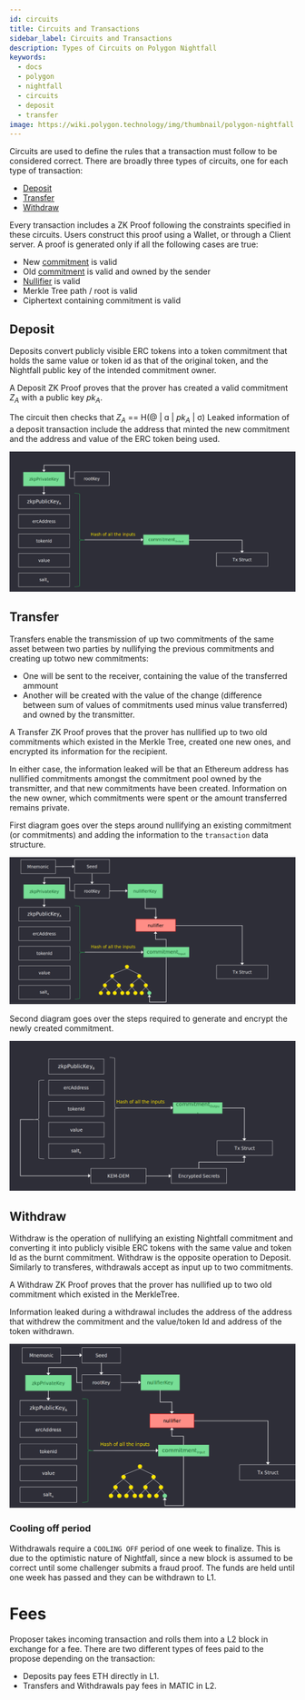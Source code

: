 ```yaml
---
id: circuits
title: Circuits and Transactions
sidebar_label: Circuits and Transactions
description: Types of Circuits on Polygon Nightfall
keywords:
  - docs
  - polygon
  - nightfall
  - circuits
  - deposit
  - transfer
image: https://wiki.polygon.technology/img/thumbnail/polygon-nightfall.png
---
```


Circuits are used to define the rules that a transaction must follow to be considered correct. There are broadly three types of circuits, one for each type of transaction:

- [Deposit](#deposit)
- [Transfer](#transfer)
- [Withdraw](#withdraw)

Every transaction includes a ZK Proof following the constraints specified in these circuits. Users construct this proof using a Wallet,
or through a Client server.
A proof is generated only if all the following cases are true:

- New [commitment](./commitments#what-are-commitments) is valid
- Old [commitment](./commitments#what-are-commitments) is valid and owned by the sender
- [Nullifier](./commitments#what-are-nullifiers) is valid 
- Merkle Tree path / root is valid
- Ciphertext containing commitment is valid


## Deposit
Deposits convert publicly visible ERC tokens into a token commitment that holds the same value or token id as that of the original token,
and the Nightfall public key of the intended commitment owner. 

A Deposit ZK Proof proves that the prover has created a valid commitment $Z_A$ with a public key $pk_A$. 

The circuit then checks that $Z_A$ == H(@ | ɑ | $pk_A$ | σ)
Leaked information of a deposit transaction include the address that minted the new commitment and the address and value of the ERC token being used.

![](../imgs/deposit.png)

## Transfer
Transfers enable the transmission of up two commitments of the same asset between two parties by nullifying the previous commitments and creating up totwo new commitments:
- One will be sent to the receiver, containing the value of the transferred ammount
- Another will be created with the value of the change (difference between sum of values of commitments used minus value transferred) and owned by the transmitter.

A Transfer ZK Proof proves that the prover has nullified up to two old commitments which existed in the Merkle Tree, created one new ones, and encrypted its information for the recipient.

In either case, the information leaked will be that an Ethereum address has nullified commitments
amongst the commitment pool owned by the transmitter, and that new commitments have been created.
Information on the new owner, which commitments were spent or the amount transferred remains private.

First diagram goes over the steps around nullifying an existing commitment (or commitments) and adding the information to the `transaction` data structure. 

![](../imgs/transfer_a.png)

Second diagram goes over the steps required to generate and encrypt the newly created commitment.

![](../imgs/transfer_b.png)

## Withdraw
Withdraw is the operation of nullifying an existing Nightfall commitment and converting it into publicly visible ERC tokens with the same value and token Id as the burnt commitment. Withdraw is the opposite operation to Deposit. Similarly to transferes, withdrawals accept as input up to two commitments.

A Withdraw ZK Proof proves that the prover has nullified up to two old commitment which existed in the MerkleTree. 

Information leaked during a withdrawal includes the address of the address that withdrew the commitment and the value/token Id and address of the token withdrawn.

![](../imgs/withdraw.png)

### Cooling off period

Withdrawals require a `COOLING OFF` period of one week to finalize. This is due to the optimistic nature of Nightfall, since a new block is assumed to be correct until some challenger submits a fraud proof. The funds are held until one week has passed and they can be withdrawn to L1. 

# Fees

Proposer takes incoming transaction and rolls them into a L2 block in exchange for a fee. There are two different types of fees paid to the propose depending on the transaction:
- Deposits pay fees ETH directly in L1. 
- Transfers and Withdrawals pay fees in MATIC in L2. 

